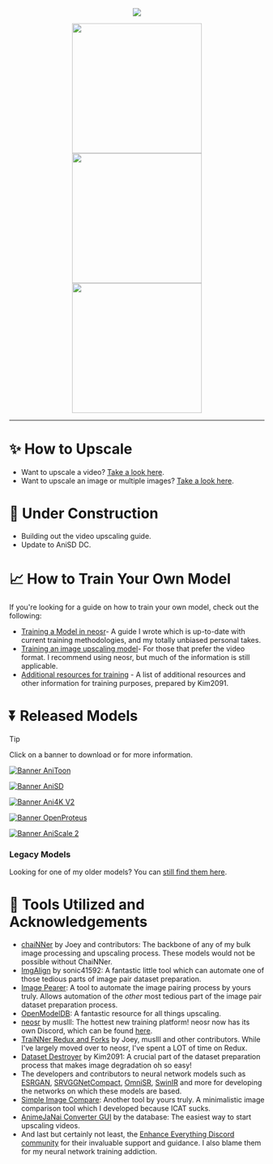 <p align="center">
  <img src="https://github.com/Sirosky/Upscale-Hub/assets/2752448/a36d9d0a-e975-48ef-8281-003ad4a84c7f"/>
</p>

<p align="center">
<img src="https://github.com/Sirosky/Upscale-Hub/assets/2752448/1c9009c0-2358-4f23-8596-945afff8824b" width="256"/> <img src="https://github.com/Sirosky/Upscale-Hub/assets/2752448/0071c44d-f3ba-4a20-b33a-82e023395f61" width="256"/> <img src="https://github.com/Sirosky/Upscale-Hub/assets/2752448/e2295014-f222-4531-8a17-991609cd2bd8" width="256"/>
</p>

******

# ✨ How to Upscale

- Want to upscale a video? [Take a look here](https://github.com/Sirosky/Upscale-Hub/wiki/%F0%9F%93%BA-How-to-Upscale-a-Video).
- Want to upscale an image or multiple images? [Take a look here](https://github.com/Sirosky/Upscale-Hub/wiki/%F0%9F%93%B7-How-to-Upscale-an-Image-or-Multiple-Images).

# 👷 Under Construction

- Building out the video upscaling guide.
- Update to AniSD DC.

# 📈 How to Train Your Own Model

If you're looking for a guide on how to train your own model, check out the following:

- [Training a Model in neosr](https://github.com/Sirosky/Upscale-Hub/wiki/%F0%9F%93%88-Training-a-Model-in-NeoSR)- A guide I wrote which is up-to-date with current training methodologies, and my totally unbiased personal takes.
- [Training an image upscaling model](https://www.youtube.com/watch?v=iH7-eYlf7eg)- For those that prefer the video format. I recommend using neosr, but much of the information is still applicable.
- [Additional resources for training](https://github.com/Kim2091/training-info) - A list of additional resources and other information for training purposes, prepared by Kim2091.

# ⏬ Released Models

> [!TIP]
> Click on a banner to download or for more information.

[![Banner AniToon](https://github.com/user-attachments/assets/2b10f9dd-2ef1-43fe-b00b-ce049afb2087)](https://github.com/Sirosky/Upscale-Hub/releases/tag/AniToon)

[![Banner AniSD](https://github.com/Sirosky/Upscale-Hub/assets/2752448/a5e7ae26-eeed-4484-912f-d656e254d0da)](https://github.com/Sirosky/Upscale-Hub/releases/tag/AniSD-RealPLKSR)

[![Banner Ani4K V2](https://github.com/Sirosky/Upscale-Hub/assets/2752448/ff8eba86-fe90-4b2b-9c51-44248da81c20)](https://github.com/Sirosky/Upscale-Hub/releases/tag/Ani4K-v2)

[![Banner OpenProteus](https://github.com/Sirosky/Upscale-Hub/assets/2752448/2c8280d1-35ab-4691-9768-ff436d98d2d8)](https://github.com/Sirosky/Upscale-Hub/releases/tag/OpenProteus)

[![Banner AniScale 2](https://github.com/Sirosky/Upscale-Hub/assets/2752448/b474d30a-98e4-402a-9a80-bf01682b2306)](https://github.com/Sirosky/Upscale-Hub/releases/tag/AniScale2)

### **Legacy Models**

Looking for one of my older models? You can [still find them here](https://github.com/Sirosky/Upscale-Hub/blob/main/Legacy/Legacy%20Models.md).

# 🤝 Tools Utilized and Acknowledgements

- [chaiNNer](https://chainner.app/) by Joey and contributors: The backbone of any of my bulk image processing and upscaling process. These models would not be possible without ChaiNNer.
- [ImgAlign](https://github.com/sonic41592/ImgAlign) by sonic41592: A fantastic little tool which can automate one of those tedious parts of image pair dataset preparation.
- [Image Pearer](https://github.com/Sirosky/Image-Pearer): A tool to automate the image pairing process by yours truly. Allows automation of the _other_ most tedious part of the image pair dataset preparation process.
- [OpenModelDB](https://openmodeldb.info/): A fantastic resource for all things upscaling.
- [neosr](https://github.com/muslll/neosr) by muslll: The hottest new training platform! neosr now has its own Discord, which can be found [here](https://discord.gg/NN2HGtJ3d6).
- [TraiNNer Redux and Forks](https://github.com/joeyballentine/traiNNer-redux) by Joey, muslll and other contributors. While I've largely moved over to neosr, I've spent a LOT of time on Redux.
- [Dataset Destroyer](https://github.com/Kim2091/helpful-scripts/tree/main/Dataset%20Destroyer) by Kim2091: A crucial part of the dataset preparation process that makes image degradation oh so easy!
- The developers and contributors to neural network models such as [ESRGAN]([url](https://github.com/xinntao/ESRGAN)), [SRVGGNetCompact]([url](https://github.com/xinntao/Real-ESRGAN)), [OmniSR](https://github.com/Francis0625/Omni-SR), [SwinIR]([url](https://github.com/JingyunLiang/SwinIR)) and more for developing the networks on which these models are based.
- [Simple Image Compare](https://github.com/Sirosky/Simple-Image-Compare): Another tool by yours truly. A minimalistic image comparison tool which I developed because ICAT sucks.
- [AnimeJaNai Converter GUI](https://github.com/the-database/AnimeJaNaiConverterGui) by the database: The easiest way to start upscaling videos.
- And last but certainly not least, the [Enhance Everything Discord community](https://discord.gg/cpAUpDK) for their invaluable support and guidance. I also blame them for my neural network training addiction.


